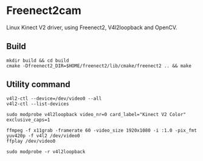 # Freenect2cam

Linux Kinect V2 driver, using Freenect2, V4l2loopback and OpenCV.

## Build

```
mkdir build && cd build
cmake -Dfreenect2_DIR=$HOME/freenect2/lib/cmake/freenect2 .. && make
```

## Utility command

```
v4l2-ctl --device=/dev/video0 --all
v4l2-ctl --list-devices

sudo modprobe v4l2loopback video_nr=0 card_label="Kinect V2 Color" exclusive_caps=1

ffmpeg -f x11grab -framerate 60 -video_size 1920x1080 -i :1.0 -pix_fmt yuv420p -f v4l2 /dev/video0
ffplay /dev/video0

sudo modprobe -r v4l2loopback
```